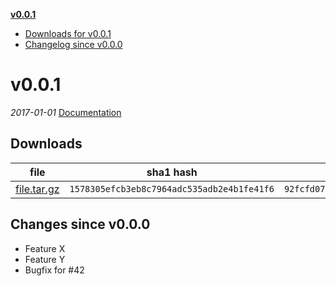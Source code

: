 __[v0.0.1](#v001)__
  - [Downloads for v0.0.1](#downloads-for-v001)
  - [Changelog since v0.0.0](#changelog-since-v000)
  
  
# v0.0.1
_2017-01-01_
[Documentation](/docs)


## Downloads

file | sha1 hash | md5 hash
--- | --------- | --------
[file.tar.gz](https://example.com/release/v0.0.1/file.tar.gz) | `1578305efcb3eb8c7964adc535adb2e4b1fe41f6` | `92fcfd07d75ae94bfca36ded722ae7b626091fe4f7e76f6fcbf9f46a2fe3aab6`

## Changes since v0.0.0
  - Feature X
  - Feature Y
  - Bugfix for #42
